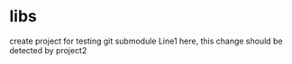 # libs
create project for testing git submodule
Line1 here, this change should be detected by project2
